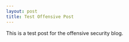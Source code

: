 ```yaml
---
layout: post
title: Test Offensive Post
---
```


This is a test post for the offensive security blog.

